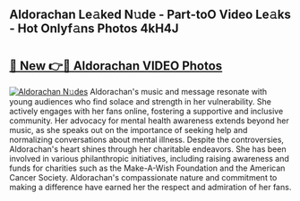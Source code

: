 ## Aldorachan Le𝚊ked N𝚞de - Part-toO Video Le𝚊ks - Hot Onlyf𝚊ns Photos 4kH4J

# <h2><a href="http://ab75870.deff.icu/?id=Aldorachan">🔗 New 👉🔴 Aldorachan VIDEO Photos</a></h2>

[![Aldorachan N𝚞des](https://i.imgur.com/rIISA9y.gif)](http://ab75870.deff.icu/?id=Aldorachan)
Aldorachan's music and message resonate with young audiences who find solace and strength in her vulnerability. She actively engages with her fans online, fostering a supportive and inclusive community. Her advocacy for mental health awareness extends beyond her music, as she speaks out on the importance of seeking help and normalizing conversations about mental illness. Despite the controversies, Aldorachan's heart shines through her charitable endeavors. She has been involved in various philanthropic initiatives, including raising awareness and funds for charities such as the Make-A-Wish Foundation and the American Cancer Society. Aldorachan's compassionate nature and commitment to making a difference have earned her the respect and admiration of her fans.
